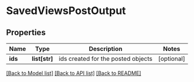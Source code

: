 # SavedViewsPostOutput

## Properties
Name | Type | Description | Notes
------------ | ------------- | ------------- | -------------
**ids** | **list[str]** | ids created for the posted objects | [optional] 

[[Back to Model list]](../README.md#documentation-for-models) [[Back to API list]](../README.md#documentation-for-api-endpoints) [[Back to README]](../README.md)


